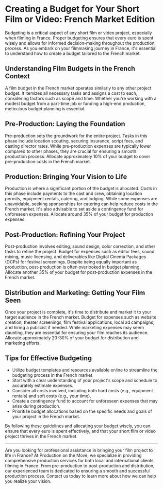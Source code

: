 # Creating a Budget for Your Short Film or Video: French Market Edition

Budgeting is a critical aspect of any short film or video project, especially when filming in France. Proper budgeting ensures that every euro is spent wisely and allows for informed decision-making throughout the production process. As you embark on your filmmaking journey in France, it's essential to understand how to create a budget tailored to the French market.

## Understanding Film Budgets in the French Context

A film budget in the French market operates similarly to any other project budget. It itemizes all necessary tasks and assigns a cost to each, considering factors such as scope and time. Whether you're working with a modest budget from a part-time job or funding a high-end production, meticulous budget planning is essential.

## Pre-Production: Laying the Foundation

Pre-production sets the groundwork for the entire project. Tasks in this phase include location scouting, securing insurance, script fees, and casting director rates. While pre-production expenses are typically lower compared to other phases, they are crucial for ensuring a smooth production process. Allocate approximately 10% of your budget to cover pre-production costs in the French market.

## Production: Bringing Your Vision to Life

Production is where a significant portion of the budget is allocated. Costs in this phase include payments to the cast and crew, obtaining location permits, equipment rentals, catering, and lodging. While some expenses are unavoidable, seeking sponsorships for catering can help reduce costs in the French market. It's also advisable to set aside a contingency fund for unforeseen expenses. Allocate around 35% of your budget for production expenses.

## Post-Production: Refining Your Project

Post-production involves editing, sound design, color correction, and other tasks to refine the project. Budget for expenses such as editor fees, sound mixing, music licensing, and deliverables like Digital Cinema Packages (DCPs) for festival screenings. Despite being equally important as production, post-production is often overlooked in budget planning. Allocate another 35% of your budget for post-production expenses in the French market.

## Distribution and Marketing: Getting Your Film Seen

Once your project is complete, it's time to distribute and market it to your target audience in the French market. Budget for expenses such as website creation, theater screenings, film festival applications, local ad campaigns, and hiring a publicist if needed. While marketing expenses may seem daunting, they are essential for ensuring your film reaches its audience. Allocate approximately 20-30% of your budget for distribution and marketing efforts.

## Tips for Effective Budgeting

- Utilize budget templates and resources available online to streamline the budgeting process in the French market.
- Start with a clear understanding of your project's scope and schedule to accurately estimate expenses.
- Consider all costs involved, including both hard costs (e.g., equipment rentals) and soft costs (e.g., your time).
- Create a contingency fund to account for unforeseen expenses that may arise during production.
- Prioritize budget allocations based on the specific needs and goals of your project in the French market.

By following these guidelines and allocating your budget wisely, you can ensure that every euro is spent effectively, and that your short film or video project thrives in the French market.

---

Are you looking for professional assistance in bringing your film project to life in France? At Production on the Move, we specialize in providing comprehensive production services for both local and international clients filming in France. From pre-production to post-production and distribution, our experienced team is dedicated to ensuring a smooth and successful production process. Contact us today to learn more about how we can help you realize your vision.
